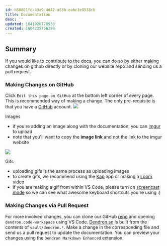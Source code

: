 ```yaml
---
id: b58801fc-43a9-4d42-a58b-eabc3e8538cb
title: Documentation
desc: ''
updated: 1641926778938
created: 1604235766390
---
```


## Summary
If you would like to contribute to the docs, you can do so by either making changes on github directly or by cloning our website repo and sending us a pull request.

### Making Changes on GitHub

Click `Edit this page on GitHub` at the bottom left corner of every page. This is recommended way of making a change. The only pre-requisite is that you have a [GitHub](https://github.com/) account.
    <a href="https://www.loom.com/share/4a1b67f3fd1a40dab16949e9ea5e53dc"> <img style="" src="https://cdn.loom.com/sessions/thumbnails/4a1b67f3fd1a40dab16949e9ea5e53dc-with-play.gif"> </a>

Images
- if you're adding an image along with the documentation, you can [imgur](https://imgur.com/upload) to upload
- note that you'll want to copy the **image link** and not the link to the imgur website 

<a href="https://www.loom.com/share/1b351d229eba4536a6361e5123cf8f24">  <img style="" src="https://cdn.loom.com/sessions/thumbnails/1b351d229eba4536a6361e5123cf8f24-with-play.gif"> </a>

Gifs
- uploading gifs is the same process as uploading images
- to create gifs, we recommend using the [Kap](https://getkap.co/) app or making a [Loom video](http://loom.com/)
- if you are making a gif from within VS Code, please turn on [screencast mode](https://code.visualstudio.com/updates/v1_31#_screencast-mode) so we can see what awesome keyboard shortcuts you're using :)

### Making Changes via Pull Request

For more involved changes, you can clone our GitHub [repo](https://github.com/dendronhq/dendron-site) and opening `dendron.code-workspace` using VS Code.  [Dendron.so](https://www.dendron.so) is built from the contents of `vault/dendron.*`. Make a change in the corresponding file and send us a pull request to update the documentation. You can preview your changes using the `Dendron Markdown Enhanced` extension.
